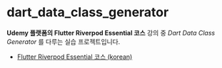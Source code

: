 # dart_data_class_generator

**Udemy 플랫폼의 Flutter Riverpod Essential 코스** 강의 중 *Dart Data Class Generator* 를 다루는 실습 프로젝트입니다.

* [Flutter Riverpod Essential 코스 (korean)](https://www.udemy.com/course/flutter-riverpod-essential-korean/)